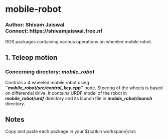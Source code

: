 # mobile-robot
<h3>Author: Shivam Jaiswal<br>
    Connect: https://shivamjaiswal.free.nf
</h3>
ROS packages containing various operations on wheeled mobile robot.

<h2>1. Teleop motion</h2>
<h3>Concerning directory: <i>mobile_robot</i></h3>
Controls a 4 wheeled mobile robot using ''<i><b>mobile_robot/src/control_key.cpp</b></i>'' node. Steering of the wheels is based on differential drive.
It contains URDF model of the robot in <i><b>mobile_robot/urdf</b></i> directory and its launch file in <i><b>mobile_robot/launch</b></i> directory.


<h2>Notes</h2>
Copy and paste each package in your ${catkin workspace}/src
